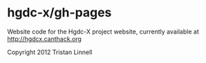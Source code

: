 hgdc-x/gh-pages
===============

Website code for the Hgdc-X project website, currently available at
http://hgdcx.canthack.org

Copyright 2012 Tristan Linnell
